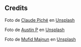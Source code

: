 ## Credits

Foto de <a href="https://unsplash.com/es/@peecho?utm_content=creditCopyText&utm_medium=referral&utm_source=unsplash">Claude Piché</a> en <a href="https://unsplash.com/es/fotos/persona-sentada-en-la-cima-de-la-colina-lEEAhz5A50s?utm_content=creditCopyText&utm_medium=referral&utm_source=unsplash">Unsplash</a>

Foto de <a href="https://unsplash.com/es/@pqt?utm_content=creditCopyText&utm_medium=referral&utm_source=unsplash">Austin P</a> en <a href="https://unsplash.com/es/fotos/camino-del-deseo-rodeado-de-arboles-iWJuV9Hzw5A?utm_content=creditCopyText&utm_medium=referral&utm_source=unsplash">Unsplash</a>

Foto de <a href="https://unsplash.com/es/@mufidpwt?utm_content=creditCopyText&utm_medium=referral&utm_source=unsplash">Mufid Majnun</a> en <a href="https://unsplash.com/es/fotos/luna-llena-en-el-cielo-nocturno-oscuro-bGwdIuHg3y0?utm_content=creditCopyText&utm_medium=referral&utm_source=unsplash">Unsplash</a>
